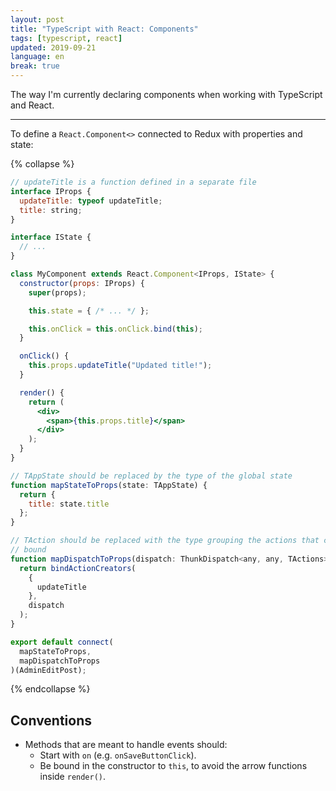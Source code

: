 ```yaml
---
layout: post
title: "TypeScript with React: Components"
tags: [typescript, react]
updated: 2019-09-21
language: en
break: true
---
```


<p class="lead">
  The way I'm currently declaring components when working with TypeScript and React.
</p>

<hr />

To define a `React.Component<>` connected to Redux with properties and state:

{% collapse %}
```jsx
// updateTitle is a function defined in a separate file
interface IProps {
  updateTitle: typeof updateTitle;
  title: string;
}

interface IState {
  // ...
}

class MyComponent extends React.Component<IProps, IState> {
  constructor(props: IProps) {
    super(props);

    this.state = { /* ... */ };

    this.onClick = this.onClick.bind(this);
  }

  onClick() {
    this.props.updateTitle("Updated title!");
  }

  render() {
    return (
      <div>
        <span>{this.props.title}</span>
      </div>
    );
  }
}

// TAppState should be replaced by the type of the global state
function mapStateToProps(state: TAppState) {
  return {
    title: state.title
  };
}

// TAction should be replaced with the type grouping the actions that can be
// bound
function mapDispatchToProps(dispatch: ThunkDispatch<any, any, TActions>) {
  return bindActionCreators(
    {
      updateTitle
    },
    dispatch
  );
}

export default connect(
  mapStateToProps,
  mapDispatchToProps
)(AdminEditPost);
```
{% endcollapse %}

## Conventions

* Methods that are meant to handle events should:
  * Start with `on` (e.g. `onSaveButtonClick`).
  * Be bound in the constructor to `this`, to avoid the arrow functions inside `render()`.
